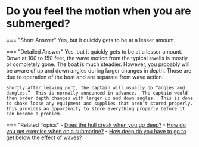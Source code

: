 # Do you feel the motion when you are submerged?


=== "Short Answer"
    Yes, but it quickly gets to be at a lesser amount.

=== "Detailed Answer"
    Yes, but it quickly gets to be at a lesser amount.  Down at 100 to 150 feet, the wave motion from the typical swells is mostly or completely gone.  The boat is much steadier.  However, you probably will be aware of up and down angles during larger changes in depth.  Those are due to operation of the boat and are separate from wave action.

    Shortly after leaving port, the captain will usually do “angles and dangles.”  This is normally announced in advance.  The captain would then order depth changes with larger up and down angles.  This is done to shake loose any equipment and supplies that aren’t stored properly.  This provides an opportunity to store everything properly before it can become a problem.

=== "Related Topics"
    - [Does the hull creak when you go deep?](./does-the-hull-creak-when-you-go-deep.md)
    - [How do you get exercise when on a submarine?](./how-do-you-get-exercise-when-on-a-submarine.md)
    - [How deep do you have to go to get below the effect of waves?](./how-deep-do-you-have-to-go-to-get-below-the-effect-of-waves.md)
